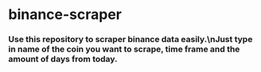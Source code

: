 # binance-scraper

### Use this repository to scraper binance data easily.\nJust type in name of the coin you want to scrape, time frame and the amount of days from today.